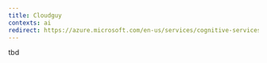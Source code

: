 ```yaml
---
title: Cloudguy
contexts: ai
redirect: https://azure.microsoft.com/en-us/services/cognitive-services/directory/search/
---
```


tbd
